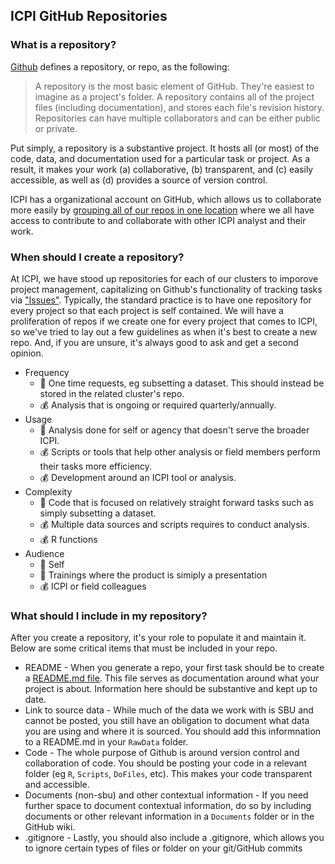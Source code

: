 

## ICPI GitHub Repositories

### What is a repository?

[Github](https://help.github.com/articles/github-glossary/) defines a repository, or repo, as the following:
 > A repository is the most basic element of GitHub. They're easiest to imagine as a project's folder. A repository contains all of the project files (including documentation), and stores each file's revision history. Repositories can have multiple collaborators and can be either public or private.

Put simply, a repository is a substantive project. It hosts all (or most) of the code, data, and documentation used for a particular task or project. As a result, it makes your work (a) collaborative, (b) transparent, and (c) easily accessible, as well as (d) provides a source of version control.

ICPI has a organizational account on GitHub, which allows us to collaborate more easily by [grouping all of our repos in one location](https://github.com/ICPI) where we all have access to contribute to and collaborate with other ICPI analyst and their work.

### When should I create a repository?

At ICPI, we have stood up repositories for each of our clusters to imporove project management, capitalizing on Github's functionality of tracking tasks via ["Issues"](https://guides.github.com/features/issues/). Typically, the standard practice is to have one repository for every project so that each project is self contained. We will have a proliferation of repos if we create one for every project that comes to ICPI, so we've tried to lay out a few guidelines as when it's best to create a new repo. And, if you are unsure, it's always good to ask and get a second opinion.
- Frequency
  - :no_entry_sign: One time requests, eg subsetting a dataset. This should instead be stored in the related cluster's repo.
  - :moneybag: Analysis that is ongoing or required quarterly/annually.
- Usage
  - :no_entry_sign: Analysis done for self or agency that doesn't serve the broader ICPI.
  - :moneybag: Scripts or tools that help other analysis or field members perform their tasks more efficiency.
  - :moneybag: Development around an ICPI tool or analysis.
- Complexity
  - :no_entry_sign: Code that is focused on relatively straight forward tasks such as simply subsetting a dataset.
  - :moneybag: Multiple data sources and scripts requires to conduct analysis.
  - :moneybag: R functions
- Audience
  - :no_entry_sign: Self
  - :no_entry_sign: Trainings where the product is simiply a presentation
  - :moneybag: ICPI or field colleagues

### What should I include in my repository?

After you create a repository, it's your role to populate it and maintain it. Below are some critical items that must be included in your repo.

- README - When you generate a repo, your first task should be to create a [README.md file](https://guides.github.com/features/wikis/). This file serves as documentation around what your project is about. Information here should be substantive and kept up to date.
- Link to source data - While much of the data we work with is SBU and cannot be posted, you still have an obligation to document what data you are using and where it is sourced. You should add this informnation to a README.md in your `RawData` folder.
- Code - The whole purpose of Github is around version control and collaboration of code. You should be posting your code in a relevant folder (eg `R`, `Scripts`, `DoFiles`, etc). This makes your code transparent and accessible.
- Documents (non-sbu) and other contextual information - If you need further space to document contextual information, do so by including documents or other relevant information in a `Documents` folder or in the GitHub wiki.
- .gitignore - Lastly, you should also include a .gitignore, which allows you to ignore certain types of files or folder on your git/GitHub commits
